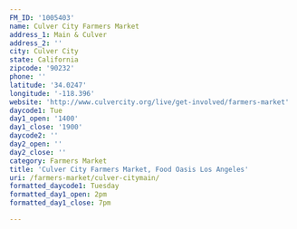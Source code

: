 ```yaml
---
FM_ID: '1005403'
name: Culver City Farmers Market
address_1: Main & Culver
address_2: ''
city: Culver City
state: California
zipcode: '90232'
phone: ''
latitude: '34.0247'
longitude: '-118.396'
website: 'http://www.culvercity.org/live/get-involved/farmers-market'
daycode1: Tue
day1_open: '1400'
day1_close: '1900'
daycode2: ''
day2_open: ''
day2_close: ''
category: Farmers Market
title: 'Culver City Farmers Market, Food Oasis Los Angeles'
uri: /farmers-market/culver-citymain/
formatted_daycode1: Tuesday
formatted_day1_open: 2pm
formatted_day1_close: 7pm

---
```

